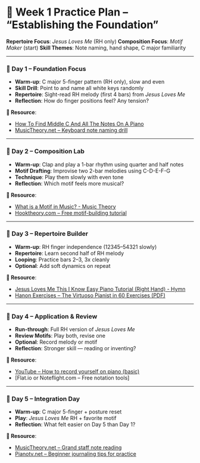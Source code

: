 # 📘 Week 1 Practice Plan – “Establishing the Foundation”

**Repertoire Focus**: *Jesus Loves Me* (RH only)
**Composition Focus**: *Motif Maker* (start)
**Skill Themes**: Note naming, hand shape, C major familiarity

---

### 🔢 Day 1 – Foundation Focus

* **Warm-up**: C major 5-finger pattern (RH only), slow and even
* **Skill Drill**: Point to and name all white keys randomly
* **Repertoire**: Sight-read RH melody (first 4 bars) from *Jesus Loves Me*
* **Reflection**: How do finger positions feel? Any tension?

**📘 Resource**:

* [How To Find Middle C And All The Notes On A Piano](https://www.youtube.com/watch?v=8Ay1qEOaqqM)
* [MusicTheory.net – Keyboard note naming drill](https://www.musictheory.net/exercises/note)

---

### 🔢 Day 2 – Composition Lab

* **Warm-up**: Clap and play a 1-bar rhythm using quarter and half notes
* **Motif Drafting**: Improvise two 2-bar melodies using C-D-E-F-G
* **Technique**: Play them slowly with even tone
* **Reflection**: Which motif feels more musical?

**📘 Resource**:

* [What is a Motif in Music? - Music Theory](https://www.youtube.com/watch?v=iys7Byk6xOw)
* [Hooktheory.com – Free motif-building tutorial](https://www.hooktheory.com/theorytab)

---

### 🔢 Day 3 – Repertoire Builder

* **Warm-up**: RH finger independence (12345–54321 slowly)
* **Repertoire**: Learn second half of RH melody
* **Looping**: Practice bars 2–3, 3x cleanly
* **Optional**: Add soft dynamics on repeat

**📘 Resource**:

* [Jesus Loves Me This I Know Easy Piano Tutorial (Right Hand) - Hymn](https://www.youtube.com/watch?v=TcqQ5wKPP0M)
* [Hanon Exercises – The Virtuoso Pianist in 60 Exercises (PDF)](https://archive.org/download/hanon_revisited/hanon_complete_text.pdf)

---

### 🔢 Day 4 – Application & Review

* **Run-through**: Full RH version of *Jesus Loves Me*
* **Review Motifs**: Play both, revise one
* **Optional**: Record melody or motif
* **Reflection**: Stronger skill — reading or inventing?

**📘 Resource**:

* [YouTube – How to record yourself on piano (basic)](https://youtu.be/OjJcBVH00jY)
* \[Flat.io or Noteflight.com – Free notation tools]

---

### 🔢 Day 5 – Integration Day

* **Warm-up**: C major 5-finger + posture reset
* **Play**: *Jesus Loves Me* RH + favorite motif
* **Reflection**: What felt easier on Day 5 than Day 1?

**📘 Resource**:

* [MusicTheory.net – Grand staff note reading](https://www.musictheory.net/lessons/10)
* [Pianotv.net – Beginner journaling tips for practice](https://www.pianotv.net/2015/06/how-to-keep-a-practice-journal/)
